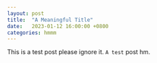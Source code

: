 ```yaml
---
layout: post
title:  "A Meaningful Title"
date:   2023-01-12 16:00:00 +0800
categories: hmmm
---
```


This is a test post please ignore it. `A test` post hm.
